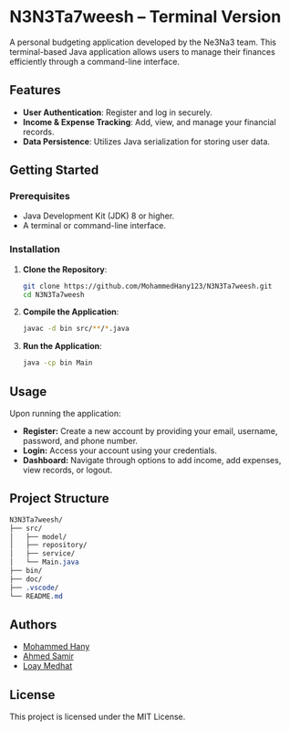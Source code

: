 # N3N3Ta7weesh – Terminal Version

A personal budgeting application developed by the Ne3Na3 team. This terminal-based Java application allows users to manage their finances efficiently through a command-line interface.

## Features

- **User Authentication**: Register and log in securely.
- **Income & Expense Tracking**: Add, view, and manage your financial records.
- **Data Persistence**: Utilizes Java serialization for storing user data.

## Getting Started

### Prerequisites

- Java Development Kit (JDK) 8 or higher.
- A terminal or command-line interface.

### Installation

1. **Clone the Repository**:

   ```bash
   git clone https://github.com/MohammedHany123/N3N3Ta7weesh.git
   cd N3N3Ta7weesh
   ```

2. **Compile the Application**:
    ```bash
    javac -d bin src/**/*.java
    ```

3. **Run the Application**:
   ```bash
   java -cp bin Main
   ```

## Usage
Upon running the application:
- **Register:** Create a new account by providing your email, username, password, and phone number.
- **Login:** Access your account using your credentials.
- **Dashboard:** Navigate through options to add income, add expenses, view records, or logout.

## Project Structure

```css
N3N3Ta7weesh/
├── src/
│   ├── model/
│   ├── repository/
│   ├── service/
│   └── Main.java
├── bin/
├── doc/
├── .vscode/
└── README.md
```

## Authors
- [Mohammed Hany](https://github.com/MohammedHany123)
- [Ahmed Samir](https://github.com/Ahmed-Samir11)
- [Loay Medhat](https://github.com/LoayMedhat)

## License
This project is licensed under the MIT License.
